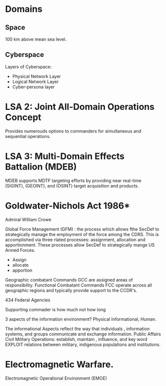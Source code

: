 # Domains

## Space 
100 km above mean sea level.

## Cyberspace
Layers of Cyberspace:
* Physical Network Layer
* Logical Network Layer
* Cyber-persona layer

# LSA 2: Joint All-Domain Operations Concept

Provides numerouds options to commanders for simultaneous and sequential operations.

# LSA 3: Multi-Domain Effects Battalion (MDEB)
MDEB supports MDTF targeting efforts by providing near real-time (SIGINT), (GEOINT), and (OSINT) target acquisition and products. 


# Goldwater-Nichols Act 1986*

Admiral William Crowe

Global Force Management (GFM) : the process which allows fthe SecDef to strategically manage the employment of the force among the CDRS. This is accomplished via three rlated processes: assignment, 
allocation and apportionment. These processes allow SecDef to strategically mange US Armed Forces.

* Assign
* allocate
* apportion

Geographic combatant Commands GCC are assigned areas of responsibility.
Functional Combatant Commands FCC operate across all geographic regions and typically provide support to the CCDR's.

434 Federal Agencies

Supporting commader is how much not how long

3 aspects of the information environment?
  Physical Informational, Human. 

The informational Aspects reflect the way that individuals , information systems, and groups communicate and exchange information. 
Public Affairs 
Civil Military Operations: establish, maintain , influence, and key word EXPLOIT relations between military, indigenous populations and institutions. 


# Electromagnetic Warfare.

Electromagnetic Operational Environment (EMOE)




































